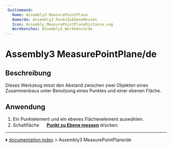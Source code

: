 ```yaml
---
 GuiCommand:
   Name: Assembly3 MeasurePointPlane
   Name/de: Assembly3 PunktZuEbeneMessen
   Icon: Assembly_MeasurePointPlaneDistance.svg
   Workbenches: Assembly3_Workbench/de
---
```


# Assembly3 MeasurePointPlane/de

## Beschreibung

Dieses Werkzeug misst den Abstand zwischen zwei Objekten eines Zusammenbaus unter Benutzung eines Punktes und einer ebenen Fläche.

## Anwendung

1.  Ein Punktelement und ein ebenes Flächenelement auswählen.
2.  Schaltfläche **<img src="images/Assembly_MeasurePointPlaneDistance.svg" width=16px> [Punkt zu Ebene messen](Assembly3_MeasurePointPlane/de.md)** drücken.



---
⏵ [documentation index](../README.md) > Assembly3 MeasurePointPlane/de

